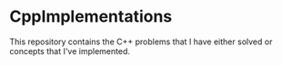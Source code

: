 # CppImplementations
This repository contains the C++ problems that I have either solved or concepts that I've implemented.
